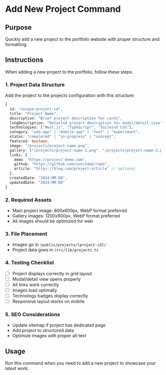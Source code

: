 # Add New Project Command

## Purpose
Quickly add a new project to the portfolio website with proper structure and formatting.

## Instructions
When adding a new project to the portfolio, follow these steps:

### 1. Project Data Structure
Add the project to the projects configuration with this structure:

```typescript
{
  id: "unique-project-id",
  title: "Project Name",
  description: "Brief project description for cards",
  longDescription: "Detailed project description for modal/detail view",
  technologies: ["Next.js", "TypeScript", "Tailwind CSS"],
  category: "web-app" | "mobile-app" | "tool" | "experiment",
  status: "completed" | "in-progress" | "concept",
  featured: boolean,
  image: "/projects/project-name.png",
  gallery: ["/projects/project-name-1.png", "/projects/project-name-2.png"],
  links: {
    demo: "https://project-demo.com",
    github: "https://github.com/username/repo",
    article: "https://blog.com/project-article" // optional
  },
  createdDate: "2024-MM-DD",
  updatedDate: "2024-MM-DD"
}
```

### 2. Required Assets
- Main project image: 800x600px, WebP format preferred
- Gallery images: 1200x900px, WebP format preferred
- All images should be optimized for web

### 3. File Placement
- Images go in `/public/projects/[project-id]/`
- Project data goes in `/src/lib/projects.ts`

### 4. Testing Checklist
- [ ] Project displays correctly in grid layout
- [ ] Modal/detail view opens properly
- [ ] All links work correctly
- [ ] Images load optimally
- [ ] Technology badges display correctly
- [ ] Responsive layout works on mobile

### 5. SEO Considerations
- Update sitemap if project has dedicated page
- Add project to structured data
- Optimize images with proper alt text

## Usage
Run this command when you need to add a new project to showcase your latest work.